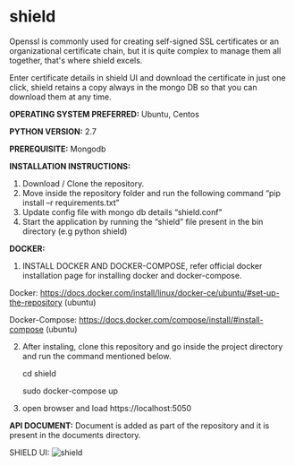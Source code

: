# shield
Openssl is commonly used for creating self-signed SSL certificates or an organizational certificate chain, but it is quite complex to manage them all together, that's where shield excels. 

Enter certificate details in shield UI and download the certificate in just one click, shield retains a copy always in the mongo DB so that you can download them at any time.

**OPERATING SYSTEM PREFERRED:** Ubuntu, Centos

**PYTHON VERSION:** 2.7

**PREREQUISITE:** Mongodb

**INSTALLATION INSTRUCTIONS:**

 1. Download / Clone the repository.
 2. Move inside the repository folder and run the following command “pip install –r requirements.txt”
 3. Update config file with mongo db details “shield.conf”
 4. Start the application by running the “shield” file present in the bin directory (e.g python shield)
 
 **DOCKER:**
 1. INSTALL DOCKER AND DOCKER-COMPOSE, refer official docker installation page for installing docker and docker-compose.
 
 Docker: https://docs.docker.com/install/linux/docker-ce/ubuntu/#set-up-the-repository (ubuntu)
 
 Docker-Compose: https://docs.docker.com/compose/install/#install-compose (ubuntu)
 
 2. After instaling, clone this repository and go inside the project directory and run the command mentioned below.
 

    cd shield

    sudo docker-compose up
 
 3. open browser and load https://localhost:5050

**API DOCUMENT:** Document is added as part of the repository and it is present in the documents directory.

SHIELD UI:
![shield](https://user-images.githubusercontent.com/4667360/43354072-e07a1218-9262-11e8-83f7-70a4d6a0453f.gif)

